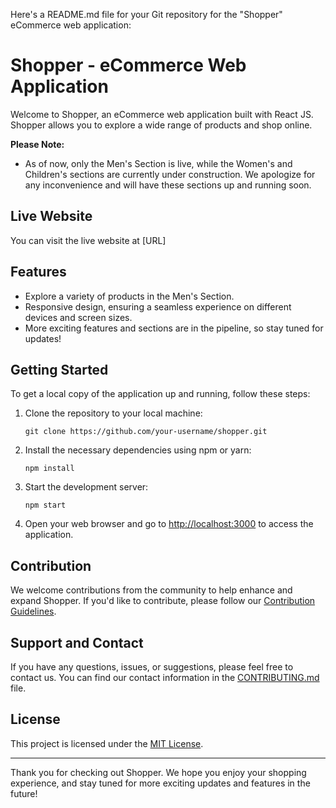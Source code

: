 Here's a README.md file for your Git repository for the "Shopper" eCommerce web application:

# Shopper - eCommerce Web Application

Welcome to Shopper, an eCommerce web application built with React JS. Shopper allows you to explore a wide range of products and shop online. 

**Please Note:** 
- As of now, only the Men's Section is live, while the Women's and Children's sections are currently under construction. We apologize for any inconvenience and will have these sections up and running soon.

## Live Website

You can visit the live website at [URL] 

## Features

- Explore a variety of products in the Men's Section.
- Responsive design, ensuring a seamless experience on different devices and screen sizes.
- More exciting features and sections are in the pipeline, so stay tuned for updates!

## Getting Started

To get a local copy of the application up and running, follow these steps:

1. Clone the repository to your local machine:
   ```
   git clone https://github.com/your-username/shopper.git
   ```

2. Install the necessary dependencies using npm or yarn:
   ```
   npm install
   ```

3. Start the development server:
   ```
   npm start
   ```

4. Open your web browser and go to [http://localhost:3000](http://localhost:3000) to access the application.

## Contribution

We welcome contributions from the community to help enhance and expand Shopper. If you'd like to contribute, please follow our [Contribution Guidelines](CONTRIBUTING.md).

## Support and Contact

If you have any questions, issues, or suggestions, please feel free to contact us. You can find our contact information in the [CONTRIBUTING.md](CONTRIBUTING.md) file.

## License

This project is licensed under the [MIT License](LICENSE.md).

---

Thank you for checking out Shopper. We hope you enjoy your shopping experience, and stay tuned for more exciting updates and features in the future!